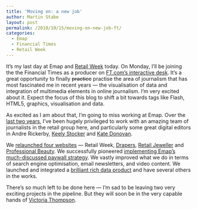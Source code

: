 ```yaml
---
title: 'Moving on: a new job'
author: Martin Stabe
layout: post
permalink: /2010/10/15/moving-on-new-job-ft/
categories:
  - Emap
  - Financial Times
  - Retail Week
---
```

It&#8217;s my last day at Emap and [Retail Week][1] today. On Monday, I&#8217;ll be joining the the Financial Times as a producer on [FT.com&#8217;s interactive desk][2]. It&#8217;s a great opportunity to finally <s>practice</s> practise the area of journalism that has most fascinated me in recent years — the visualisation of data and integration of multimedia elements in online journalism. I&#8217;m very excited about it. Expect the focus of this blog to shift a bit towards tags like Flash, HTML5, graphics, visualisation and data.

As excited as I am about that, I&#8217;m going to miss working at Emap. Over the [last two years][3], I&#8217;ve been hugely privileged to work with an amazing team of journalists in the retail group here, and particularly some great digital editors in Andre Rickerby, [Keely Stocker][4] and [Kate Donovan][5].

We [relaunched four websites][6] — Retail Week, [Drapers][7], [Retail Jeweller][8] and [Professional Beauty][9]. We successfully pioneered [implementing Emap&#8217;s much-discussed paywall strategy][10]. We vastly improved what we do in terms of search engine optimisation, email newsletters, and video content. We launched and integrated a [brilliant rich data product][11] and have several others in the works.

There&#8217;s so much left to be done here — I&#8217;m sad to be leaving two very exciting projects in the pipeline. But they will soon be in the very capable hands of [Victoria Thompson][12].

 [1]: http://www.retail-week.com
 [2]: http://www.ft.com/interactive
 [3]: http://www.martinstabe.com/2008/08/30/new-job-emap-retail-week/
 [4]: http://www.drapersonline.com/keely-stocker/140.bio
 [5]: http://www.retail-jeweller.com/kate-donovan/1200230.bio
 [6]: http://www.abacusemedia.com/media-sector/success-stories/webvision-v3-at-emap-a-digital-launch-pad
 [7]: http://www.drapersonline.com
 [8]: http://www.retail-jeweller.com
 [9]: http://www.professionalbeauty.co.uk/
 [10]: http://www.slideshare.net/retailweek/implementing-emap-brand-subscriptions-at-retail-week
 [11]: http://rwkb.retail-week.com/
 [12]: http://www.nursingtimes.net/victoria-thompson/1100002.bio